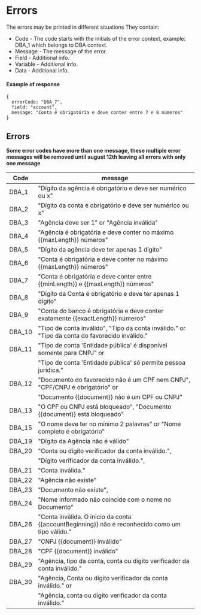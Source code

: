 # Errors

The errors may be printed in different situations
They contain:
- Code - The code starts with the initials of the error context, example: DBA_1 which belongs to DBA context.
- Message - The message of the error.
- Field - Additional info.
- Variable - Additional info.
- Data - Additional info.

#### Example of response
```
{
  errorCode: "DBA_7",
  field: "account",
  message: "Conta é obrigatória e deve conter entre 7 e 8 números"
}
```

## Errors
**Some error codes have more than one message, these multiple error messages will be removed until august 12th leaving all errors with only one message**

| Code     | message                                                                                         |
|----------|-------------------------------------------------------------------------------------------------|
| DBA_1    | "Dígito da agência é obrigatório e deve ser numérico ou x"                                      |
| DBA_2    | "Dígito da conta é obrigatório e deve ser numérico ou x"                                        |  
| DBA_3    | "Agência deve ser 1" or "Agência inválida"                                                      |
| DBA_4    | "Agência é obrigatória e deve conter no máximo {{maxLength}} números"                           |
| DBA_5    | "Dígito da agência deve ter apenas 1 dígito"                                                    |
| DBA_6    | "Conta é obrigatória e deve conter no máximo {{maxLength}} números"                             |
| DBA_7    | "Conta é obrigatória e deve conter entre {{minLength}} e {{maxLength}} números"                 |
| DBA_8    | "Dígito da Conta é obrigatório e deve ter apenas 1 dígito"                                      |
| DBA_9    | "Conta do banco é obrigatória e deve conter exatamente {{exactLength}} números"                 |
| DBA_10   | "Tipo de conta inválido", "Tipo da conta inválido." or "Tipo da conta do favorecido inválido."  |
| DBA_11   | "Tipo de conta 'Entidade pública' é disponível somente para CNPJ" or                            | 
|          | "Tipo de conta \'Entidade pública\' só permite pessoa jurídica."                                |
| DBA_12   | "Documento do favorecido não é um CPF nem CNPJ", "CPF/CNPJ é obrigatório" or                    |
|          | "Documento {{document}} não é um CPF ou CNPJ"                                                   |
| DBA_13   | "O CPF ou CNPJ está bloqueado", "Documento {{document}} está bloqueado"                         |
| DBA_15   | "O nome deve ter no mínimo 2 palavras" or "Nome completo é obrigatório"                         |
| DBA_19   | "Dígito da Agência não é válido"                                                                |
| DBA_20   | "Conta ou dígito verificador da conta inválido.",                                               |
|          | "Dígito verificador da conta inválido.",                                                        |
| DBA_21   | "Conta inválida."                                                                               |
| DBA_22   | "Agência não existe"                                                                            |
| DBA_23   | "Documento não existe",                                                                         |
| DBA_24   | "Nome informado não coincide com o nome no Documento"                                           |
| DBA_26   | "Conta inválida. O inicio da conta {{accountBeginning}} não é reconhecido como um tipo válido." |
| DBA_27   | "CNPJ {{document}} inválido"                                                                    |
| DBA_28   | "CPF {{document}} inválido"                                                                     |
| DBA_29   | "Agência, tipo da conta, conta ou dígito verificador da conta inválido."                        |
| DBA_30   | "Agência, Conta ou dígito verificador da conta inválido." or                                    |
|          | "Agência, conta ou dígito verificador da conta inválido."                                       |
